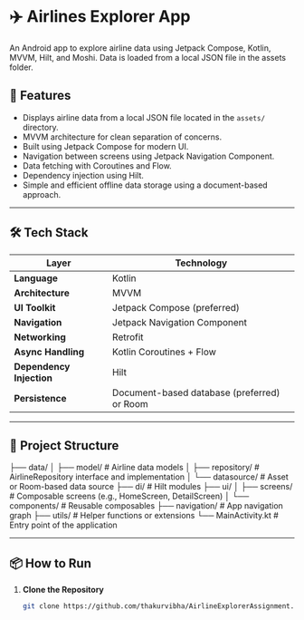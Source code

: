 # ✈️ Airlines Explorer App

An Android app to explore airline data using Jetpack Compose, Kotlin, MVVM, Hilt, and Moshi. Data is loaded from a local JSON file in the assets folder.

## 🚀 Features

- Displays airline data from a local JSON file located in the `assets/` directory.
- MVVM architecture for clean separation of concerns.
- Built using Jetpack Compose for modern UI.
- Navigation between screens using Jetpack Navigation Component.
- Data fetching with Coroutines and Flow.
- Dependency injection using Hilt.
- Simple and efficient offline data storage using a document-based approach.

---

## 🛠 Tech Stack

| Layer               | Technology                         |
|--------------------|-------------------------------------|
| **Language**        | Kotlin                              |
| **Architecture**    | MVVM                                |
| **UI Toolkit**      | Jetpack Compose (preferred)         |
| **Navigation**      | Jetpack Navigation Component        |
| **Networking**      | Retrofit                            |
| **Async Handling**  | Kotlin Coroutines + Flow            |
| **Dependency Injection** | Hilt                         |
| **Persistence**     | Document-based database (preferred) or Room |

---

## 📁 Project Structure

├── data/
│ ├── model/ # Airline data models
│ ├── repository/ # AirlineRepository interface and implementation
│ └── datasource/ # Asset or Room-based data source
├── di/ # Hilt modules
├── ui/
│ ├── screens/ # Composable screens (e.g., HomeScreen, DetailScreen)
│ └── components/ # Reusable composables
├── navigation/ # App navigation graph
├── utils/ # Helper functions or extensions
└── MainActivity.kt # Entry point of the application


---

## 📦 How to Run

1. **Clone the Repository**

   ```bash
   git clone https://github.com/thakurvibha/AirlineExplorerAssignment.git

